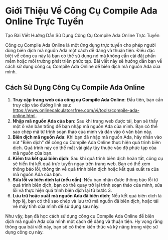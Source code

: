 Giới Thiệu Về Công Cụ Compile Ada Online Trực Tuyến
===================================================

Tạo Bài Viết Hướng Dẫn Sử Dụng Công Cụ Compile Ada Online Trực Tuyến

Công cụ Compile Ada Online là một ứng dụng trực tuyến cho phép người dùng biên dịch mã nguồn Ada một cách dễ dàng và thuận tiện. Điều đặc biệt về công cụ này là bạn có thể sử dụng nó mà không cần cài đặt phần mềm hoặc môi trường phát triển phức tạp. Bài viết này sẽ hướng dẫn bạn về cách sử dụng công cụ Compile Ada Online để biên dịch mã nguồn Ada của mình.

Cách Sử Dụng Công Cụ Compile Ada Online
---------------------------------------

1. **Truy cập trang web của công cụ Compile Ada Online**: Đầu tiên, bạn cần truy cập vào đường link sau: <https://www.onlinecalculatorsfree.com/vi/tools/compile-ada-online.html>.
2. **Nhập mã nguồn Ada của bạn**: Sau khi trang web được tải, bạn sẽ thấy một ô văn bản trống để bạn nhập mã nguồn Ada của mình. Bạn có thể sao chép mã từ trình soạn thảo của mình và dán vào ô văn bản này.
3. **Biên dịch mã nguồn Ada**: Khi bạn đã nhập mã nguồn Ada, hãy nhấn vào nút "Biên dịch" để công cụ Compile Ada Online thực hiện quá trình biên dịch. Quá trình này có thể mất vài giây tùy thuộc vào độ phức tạp của mã nguồn của bạn.
4. **Kiểm tra kết quả biên dịch**: Sau khi quá trình biên dịch hoàn tất, công cụ sẽ hiển thị kết quả trực tuyến ngay trên trang web. Bạn có thể xem thông báo lỗi, thông tin về quá trình biên dịch hoặc kết quả xuất ra của mã nguồn Ada của bạn.
5. **Sửa lỗi và biên dịch lại (nếu cần)**: Nếu bạn nhận được thông báo lỗi từ quá trình biên dịch, bạn có thể quay trở lại trình soạn thảo của mình, sửa lỗi và thực hiện quá trình biên dịch lại từ bước 3.
6. **Lưu trữ hoặc xuất mã nguồn Ada đã biên dịch**: Nếu kết quả biên dịch là hợp lệ, bạn có thể sao chép và lưu trữ mã nguồn đã biên dịch, hoặc tải về máy tính của mình để sử dụng sau này.

Như vậy, bạn đã học cách sử dụng công cụ Compile Ada Online để biên dịch mã nguồn Ada của mình một cách dễ dàng và thuận tiện. Hy vọng rằng thông qua bài viết này, bạn sẽ có thêm kiến thức và kỹ năng trong việc sử dụng công cụ này.